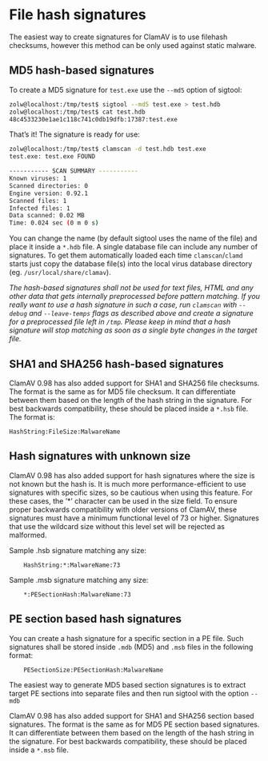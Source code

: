 # File hash signatures

The easiest way to create signatures for ClamAV is to use filehash checksums, however this method can be only used against static malware.

## MD5 hash-based signatures

To create a MD5 signature for `test.exe` use the `--md5` option of
sigtool:

```bash
zolw@localhost:/tmp/test$ sigtool --md5 test.exe > test.hdb
zolw@localhost:/tmp/test$ cat test.hdb
48c4533230e1ae1c118c741c0db19dfb:17387:test.exe
```

That’s it! The signature is ready for use:

```bash
zolw@localhost:/tmp/test$ clamscan -d test.hdb test.exe
test.exe: test.exe FOUND

----------- SCAN SUMMARY -----------
Known viruses: 1
Scanned directories: 0
Engine version: 0.92.1
Scanned files: 1
Infected files: 1
Data scanned: 0.02 MB
Time: 0.024 sec (0 m 0 s)
```

You can change the name (by default sigtool uses the name of the file) and place it inside a `*.hdb` file. A single database file can include any number of signatures. To get them automatically loaded each time `clamscan`/`clamd` starts just copy the database file(s) into the local virus database directory (eg. `/usr/local/share/clamav`).

*The hash-based signatures shall not be used for text files, HTML and any other data that gets internally preprocessed before pattern matching. If you really want to use a hash signature in such a case, run `clamscan` with `--debug` and `--leave-temps` flags as described above and create a signature for a preprocessed file left in `/tmp`. Please keep in mind that a hash signature will stop matching as soon as a single byte changes in the target file.*

## SHA1 and SHA256 hash-based signatures

ClamAV 0.98 has also added support for SHA1 and SHA256 file checksums. The format is the same as for MD5 file checksum. It can differentiate between them based on the length of the hash string in the signature. For best backwards compatibility, these should be placed inside a `*.hsb` file. The format is:

```
HashString:FileSize:MalwareName
```

## Hash signatures with unknown size

ClamAV 0.98 has also added support for hash signatures where the size is not known but the hash is. It is much more performance-efficient to use signatures with specific sizes, so be cautious when using this feature. For these cases, the ’\*’ character can be used in the size field. To ensure proper backwards compatibility with older versions of ClamAV, these signatures must have a minimum functional level of 73 or higher. Signatures that use the wildcard size without this level set will be rejected as malformed.

Sample .hsb signature matching any size:
```
    HashString:*:MalwareName:73
```
Sample .msb signature matching any size:
```
    *:PESectionHash:MalwareName:73
```

## PE section based hash signatures

You can create a hash signature for a specific section in a PE file. Such signatures shall be stored inside `.mdb` (MD5) and `.msb` files in the following format:

```
    PESectionSize:PESectionHash:MalwareName
```

The easiest way to generate MD5 based section signatures is to extract target PE sections into separate files and then run sigtool with the option `--mdb`

ClamAV 0.98 has also added support for SHA1 and SHA256 section based signatures. The format is the same as for MD5 PE section based signatures. It can differentiate between them based on the length of the hash string in the signature. For best backwards compatibility, these should be placed inside a `*.msb` file.
